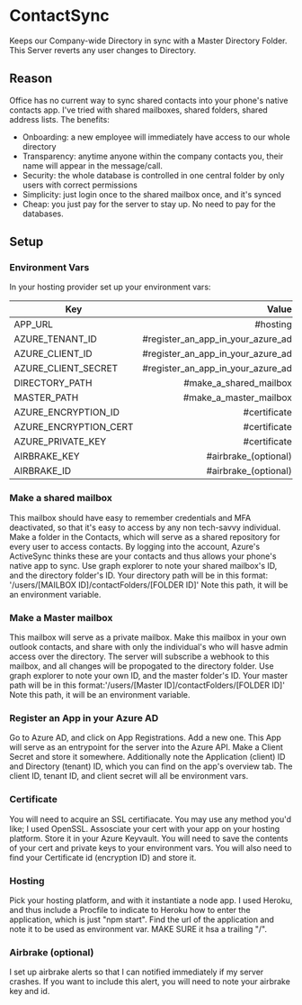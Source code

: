 # ContactSync

Keeps our Company-wide Directory in sync with a Master Directory Folder. This Server reverts any user changes to Directory.

## Reason

Office has no current way to sync shared contacts into your phone's native contacts app. I've tried with shared mailboxes, shared folders, shared address lists.
The benefits:
* Onboarding: a new employee will immediately have access to our whole directory
* Transparency: anytime anyone within the company contacts you, their name will appear in the message/call.
* Security: the whole database is controlled in one central folder by only users with correct permissions
* Simplicity: just login once to the shared mailbox once, and it's synced
* Cheap: you just pay for the server to stay up. No need to pay for the databases.

## Setup

### Environment Vars

In your hosting provider set up your environment vars:

| Key           | Value      |
| ------------- | ----------:|
| APP_URL      |   #hosting  |
| AZURE_TENANT_ID      |   #register_an_app_in_your_azure_ad|
| AZURE_CLIENT_ID      |   #register_an_app_in_your_azure_ad  |
| AZURE_CLIENT_SECRET      |   #register_an_app_in_your_azure_ad  |
| DIRECTORY_PATH      |   #make_a_shared_mailbox  |
| MASTER_PATH      |   #make_a_master_mailbox  |
| AZURE_ENCRYPTION_ID      |   #certificate  |
| AZURE_ENCRYPTION_CERT      |   #certificate  |
| AZURE_PRIVATE_KEY      |   #certificate  |
| AIRBRAKE_KEY      |   #airbrake_(optional)  |
| AIRBRAKE_ID      |    #airbrake_(optional)  |




### Make a shared mailbox

This mailbox should have easy to remember credentials and MFA deactivated, so that it's easy to access by any non tech-savvy individual. Make a folder in the Contacts, which will serve as a shared repository for every user to access contacts. By logging into the account, Azure's ActiveSync thinks these are your contacts and thus allows your phone's native app to sync. Use graph explorer to note your shared mailbox's ID, and the directory folder's ID. Your directory path will be in this format: '/users/[MAILBOX ID]/contactFolders/[FOLDER ID]' Note this path, it will be an environment variable.

### Make a Master mailbox

This mailbox will serve as a private mailbox. Make this mailbox in your own outlook contacts, and share with only the individual's who will hasve admin access over the directory. The server will subscribe a webhook to this mailbox, and all changes will be propogated to the directory folder. Use graph explorer to note your own ID, and the master folder's ID. Your master path will be in this format:'/users/[Master ID]/contactFolders/[FOLDER ID]' Note this path, it will be an environment variable.

### Register an App in your Azure AD

Go to Azure AD, and click on App Registrations. Add a new one. This App will serve as an entrypoint for the server into the Azure API. Make a Client Secret and store it somewhere. Additionally note the Application (client) ID and Directory (tenant) ID, which you can find on the app's overview tab. The client ID, tenant ID, and client secret will all be environment vars.

### Certificate

You will need to acquire an SSL certifiacate. You may use any method you'd like; I used OpenSSL. Assosciate your cert with your app on your hosting platform. Store it in your Azure Keyvault. You will need to save the contents of your cert and private keys to your environment vars. You will also need to find your Certificate id (encryption ID) and store it.

### Hosting

Pick your hosting platform, and with it instantiate a node app. I used Heroku, and thus include a Procfile to indicate to Heroku how to enter the application, which is just "npm start". Find the url of the application and note it to be used as environment var. MAKE SURE it hsa a trailing "/". 



### Airbrake (optional)

I set up airbrake alerts so that I can notified immediately if my server crashes. If you want to include this alert, you will need to note your airbrake key and id. 




